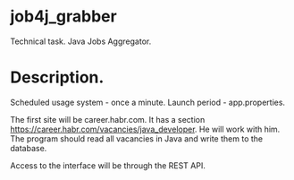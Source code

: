 # job4j_grabber 

Technical task. Java Jobs Aggregator.

# Description.

Scheduled usage system - once a minute. Launch period - app.properties.

The first site will be career.habr.com. It has a section https://career.habr.com/vacancies/java_developer. He will work with him. The program should read all vacancies in Java and write them to the database.

Access to the interface will be through the REST API.